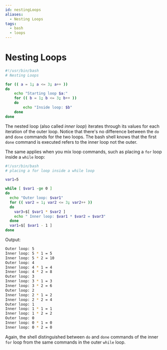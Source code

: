 ```yaml
---
id: nestingLoops
aliases:
  - Nesting Loops
tags:
  - bash
  - loops
---
```


# Nesting Loops

```bash
#!/usr/bin/bash
# Nesting Loops

for (( a = 1; a <= 3; a++ ))
do
    echo "Starting loop $a:"
    for (( b = 1; b <= 3; b++ ))
    do
        echo "Inside loop: $b"
    done
done
```

The nested loop (also called _inner loop_) iterates through its values for each
iteration of the outer loop. Notice that there's no difference between the `do`
and `done` commands for the two loops. The bash shell knows that the first `done` command is executed refers to the inner loop not the outer.

The same applies when you mix loop commands, such as placing a `for` loop inside
a `while` loop:

```bash
#!/usr/bin/bash
# placing a for loop inside a while loop

var1=5

while [ $var1 -ge 0 ]
do
  echo "Outer loop: $var1"
  for (( var2 = 1; var2 <= 3; var2++ ))
  do
    var3=$[ $var1 * $var2 ]
    echo " Inner loop: $var1 * $var2 = $var3"
  done
  var1=$[ $var1 - 1 ]
done
```

Output:

```bash
Outer loop: 5
Inner loop: 5 * 1 = 5
Inner loop: 5 * 2 = 10
Outer loop: 4
Inner loop: 4 * 1 = 4
Inner loop: 4 * 2 = 8
Outer loop: 3
Inner loop: 3 * 1 = 3
Inner loop: 3 * 2 = 6
Outer loop: 2
Inner loop: 2 * 1 = 2
Inner loop: 2 * 2 = 4
Outer loop: 1
Inner loop: 1 * 1 = 1
Inner loop: 1 * 2 = 2
Outer loop: 0
Inner loop: 0 * 1 = 0
Inner loop: 0 * 2 = 0
```

Again, the shell distinguished between `do` and `done` commands of the inner
`for` loop from the same commands in the outer `while` loop.

